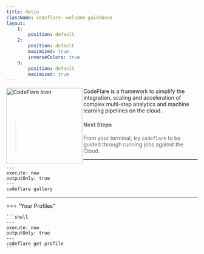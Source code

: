 ```yaml
---
title: Hello
className: codeflare--welcome-guidebook
layout:
    1:
        position: default
    2:
        position: default
        maximized: true
        inverseColors: true
    3:
        position: default
        maximized: true
---
```


<img alt="CodeFlare Icon" src="@kui-shell/client/icons/svg/codeflare.svg" width="200" height="200" align="left" />
CodeFlare is a framework to simplify the integration, scaling and acceleration of complex multi-step analytics and machine learning pipelines on the cloud.

> #### Next Steps
>
> From your terminal, try `codeflare` to be guided through running jobs against the Cloud.

---

```shell
---
execute: now
outputOnly: true
---
codeflare gallery
```

---

=== "Your Profiles"

    ```shell
    ---
    execute: now
    outputOnly: true
    ---
    codeflare get profile
    ```
